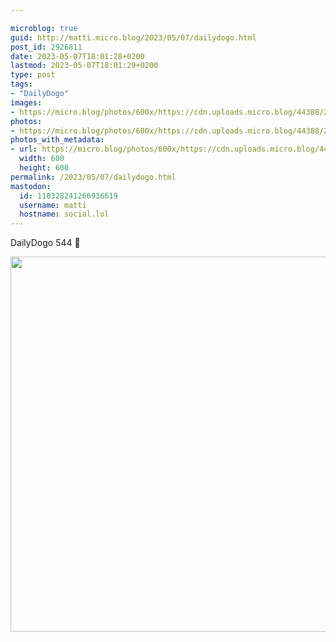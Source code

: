 ```yaml
---

microblog: true
guid: http://matti.micro.blog/2023/05/07/dailydogo.html
post_id: 2926811
date: 2023-05-07T18:01:28+0200
lastmod: 2023-05-07T18:01:29+0200
type: post
tags:
- "DailyDogo"
images:
- https://micro.blog/photos/600x/https://cdn.uploads.micro.blog/44388/2023/7473aea602.jpg
photos:
- https://micro.blog/photos/600x/https://cdn.uploads.micro.blog/44388/2023/7473aea602.jpg
photos_with_metadata:
- url: https://micro.blog/photos/600x/https://cdn.uploads.micro.blog/44388/2023/7473aea602.jpg
  width: 600
  height: 600
permalink: /2023/05/07/dailydogo.html
mastodon:
  id: 110328241266936619
  username: matti
  hostname: social.lol
---
```

DailyDogo 544 🐶

<img src="/media/uploads/2023/7473aea602.jpg" width="600" height="600" alt="" />

